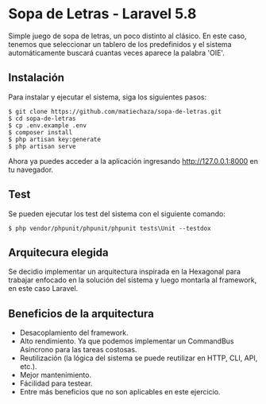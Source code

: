 # Sopa de Letras - Laravel 5.8
Simple juego de sopa de letras, un poco distinto al clásico. En este caso, tenemos que seleccionar un tablero de los predefinidos y el sistema automáticamente buscará cuantas veces aparece la palabra 'OIE'.

## Instalación
Para instalar y ejecutar el sistema, siga los siguientes pasos:

```
$ git clone https://github.com/matiechaza/sopa-de-letras.git
$ cd sopa-de-letras
$ cp .env.example .env
$ composer install
$ php artisan key:generate
$ php artisan serve
```
Ahora ya puedes acceder a la aplicación ingresando http://127.0.0.1:8000 en tu navegador.

## Test
Se pueden ejecutar los test del sistema con el siguiente comando:
```
$ php vendor/phpunit/phpunit/phpunit tests\Unit --testdox
```


## Arquitecura elegida
Se decidio implementar un arquitectura inspirada en la Hexagonal para trabajar enfocado en la solución del sistema y luego montarla al framework, en este caso Laravel.


## Beneficios de la arquitectura
- Desacoplamiento del framework.
- Alto rendimiento. Ya que podemos implementar un CommandBus Asíncrono para las tareas costosas.
- Reutilización (la lógica del sistema se puede reutilizar en HTTP, CLI, API, etc.).
- Mejor mantenimiento.
- Fácilidad para testear.
- Entre más beneficios que no son aplicables en este ejercicio.
